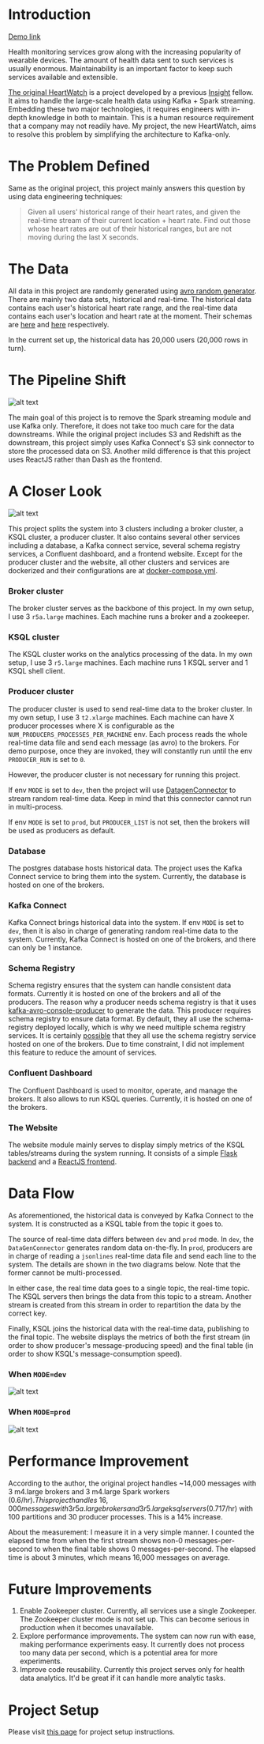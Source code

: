 # Introduction

[Demo link](data-pipeline.club)

Health monitoring services grow along with the increasing popularity of wearable devices. The amount of health data sent to such services is usually enormous. Maintainability is an important factor to keep such services available and extensible.

[The original HeartWatch](https://github.com/anshu3769/SmartDevice_DataPipeline) is a project developed by a previous [Insight](https://www.insightdatascience.com/) fellow. It aims to handle the large-scale health data using Kafka + Spark streaming. Embedding these two major technologies, it requires engineers with in-depth knowledge in both to maintain. This is a human resource requirement that a company may not readily have. My project, the new HeartWatch, aims to resolve this problem by simplifying the architecture to Kafka-only.

# The Problem Defined

Same as the original project, this project mainly answers this question by using data engineering techniques:

> Given all users' historical range of their heart rates, and given the real-time stream of their current location + heart rate.
> Find out those whose heart rates are out of their historical ranges, but are not moving during the last X seconds.

# The Data

All data in this project are randomly generated using [avro random generator](https://github.com/confluentinc/avro-random-generator). There are mainly two data sets, historical and real-time. The historical data contains each user's historical heart rate range, and the real-time data contains each user's location and heart rate at the moment. Their schemas are [here](https://github.com/habemusne/heart_watch/blob/master/schemas/historical.avsc) and [here](https://github.com/habemusne/heart_watch/blob/master/schemas/realtime_value.avsc) respectively.

In the current set up, the historical data has 20,000 users (20,000 rows in turn).


# The Pipeline Shift

![alt text](https://github.com/habemusne/heart_watch/blob/master/presentation/architecture_shift.png "Pipeline Shift")

The main goal of this project is to remove the Spark streaming module and use Kafka only. Therefore, it does not take too much care for the data downstreams. While the original project includes S3 and Redshift as the downstream, this project simply uses Kafka Connect's S3 sink connector to store the processed data on S3. Another mild difference is that this project uses ReactJS rather than Dash as the frontend.

# A Closer Look

![alt text](https://github.com/habemusne/heart_watch/blob/master/presentation/internal.png "Internal")

This project splits the system into 3 clusters including a broker cluster, a KSQL cluster, a producer cluster. It also contains several other services including a database, a Kafka connect service, several schema registry services, a Confluent dashboard, and a frontend website. Except for the producer cluster and the website, all other clusters and services are dockerized and their  configurations are at [docker-compose.yml](https://github.com/habemusne/heart_watch/blob/master/docker-compose.yml).

### Broker cluster

The broker cluster serves as the backbone of this project. In my own setup, I use 3 `r5a.large` machines. Each machine runs a broker and a zookeeper.

### KSQL cluster

The KSQL cluster works on the analytics processing of the data. In my own setup, I use 3 `r5.large` machines. Each machine runs 1 KSQL server and 1 KSQL shell client.

### Producer cluster

The producer cluster is used to send real-time data to the broker cluster. In my own setup, I use 3 `t2.xlarge` machines. Each machine can have X producer processes where X is configurable as the `NUM_PRODUCERS_PROCESSES_PER_MACHINE` env. Each process reads the whole real-time data file and send each message (as avro) to the brokers. For demo purpose, once they are invoked, they will constantly run until the env `PRODUCER_RUN` is set to `0`.

However, the producer cluster is not necessary for running this project.

If env `MODE` is set to `dev`, then the project will use [DatagenConnector](https://github.com/confluentinc/kafka-connect-datagen) to stream random real-time data. Keep in mind that this connector cannot run in multi-process.

If env `MODE` is set to `prod`, but `PRODUCER_LIST` is not set, then the brokers will be used as producers as default.

### Database

The postgres database hosts historical data. The project uses the Kafka Connect service to bring them into the system. Currently, the database is hosted on one of the brokers.

### Kafka Connect

Kafka Connect brings historical data into the system. If env `MODE` is set to `dev`, then it is also in charge of generating random real-time data to the system. Currently, Kafka Connect is hosted on one of the brokers, and there can only be 1 instance.

### Schema Registry

Schema registry ensures that the system can handle consistent data formats. Currently it is hosted on one of the brokers and all of the producers. The reason why a producer needs schema registry is that it uses [kafka-avro-console-producer](https://docs.confluent.io/current/schema-registry/serializer-formatter.html) to generate the data. This producer requires schema registry to ensure data format. By default, they all use the schema-registry deployed locally, which is why we need multiple schema registry services. It is certainly [possible](https://stackoverflow.com/questions/55478598/why-kafka-avro-console-producer-doesnt-honour-the-default-value-for-the-field) that they all use the schema registry service hosted on one of the brokers. Due to time constraint, I did not implement this feature to reduce the amount of services.

### Confluent Dashboard

The Confluent Dashboard is used to monitor, operate, and manage the brokers. It also allows to run KSQL queries. Currently, it is hosted on one of the brokers.

### The Website

The website module mainly serves to display simply metrics of the KSQL tables/streams during the system running. It consists of a simple [Flask backend](https://github.com/habemusne/heart_watch/blob/master/ui/server.py) and a [ReactJS frontend](https://github.com/habemusne/heart_watch/tree/master/ui).

# Data Flow

As aforementioned, the historical data is conveyed by Kafka Connect to the system. It is constructed as a KSQL table from the topic it goes to.

The source of real-time data differs between `dev` and `prod` mode. In `dev`, the `DataGenConnector` generates random data on-the-fly. In `prod`, producers are in charge of reading a `jsonlines` real-time data file and send each line to the system. The details are shown in the two diagrams below. Note that the former cannot be multi-processed.

In either case, the real time data goes to a single topic, the real-time topic. The KSQL servers then brings the data from this topic to a stream. Another stream is created from this stream in order to repartition the data by the correct key.

Finally, KSQL joins the historical data with the real-time data, publishing to the final topic. The website displays the metrics of both the first stream (in order to show producer's message-producing speed) and the final table (in order to show KSQL's message-consumption speed).

### When `MODE=dev`

![alt text](https://github.com/habemusne/heart_watch/blob/master/presentation/data_flow_dev.png "Dev Data Flow")


### When `MODE=prod`

![alt text](https://github.com/habemusne/heart_watch/blob/master/presentation/data_flow.png "Prod Data Flow")

# Performance Improvement

According to the author, the original project handles ~14,000 messages with 3 m4.large brokers and 3 m4.large Spark workers ($0.6/hr). This project handles ~16,000 messages with 3 r5a.large brokers and 3 r5.large ksql servers ($0.717/hr) with 100 partitions and 30 producer processes. This is a 14% increase.

About the measurement: I measure it in a very simple manner. I counted the elapsed time from when the first stream shows non-0 messages-per-second to when the final table shows 0 messages-per-second. The elapsed time is about 3 minutes, which means 16,000 messages on average.

# Future Improvements

1. Enable Zookeeper cluster. Currently, all services use a single Zookeeper. The Zookeeper cluster mode is not set up. This can become serious in production when it becomes unavailable.
2. Explore performance improvements. The system can now run with ease, making performance experiments easy. It currently does not process too many data per second, which is a potential area for more experiments.
3. Improve code reusability. Currently this project serves only for health data analytics. It'd be great if it can handle more analytic tasks.

# Project Setup

Please visit [this page](https://github.com/habemusne/heart_watch/blob/master/SETUP.md) for project setup instructions.
